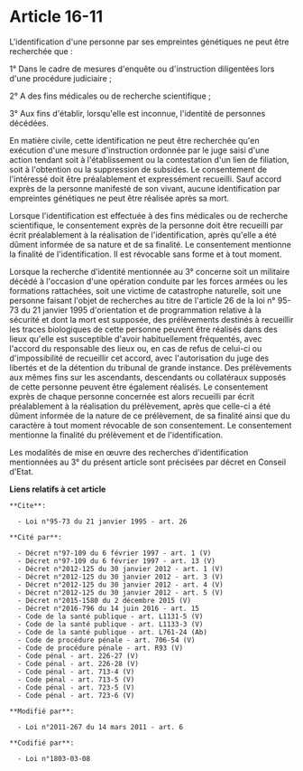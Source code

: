 # Article 16-11

L'identification d'une personne par ses empreintes génétiques ne peut être recherchée que : 

1° Dans le cadre de mesures d'enquête ou d'instruction diligentées lors d'une procédure judiciaire ; 

2° A des fins médicales ou de recherche scientifique ; 

3° Aux fins d'établir, lorsqu'elle est inconnue, l'identité de personnes décédées. 

En matière civile, cette identification ne peut être recherchée qu'en exécution d'une mesure d'instruction ordonnée par le
juge saisi d'une action tendant soit à l'établissement ou la contestation d'un lien de filiation, soit à l'obtention ou la
suppression de subsides. Le consentement de l'intéressé doit être préalablement et expressément recueilli. Sauf accord exprès
de la personne manifesté de son vivant, aucune identification par empreintes génétiques ne peut être réalisée après sa mort. 

Lorsque l'identification est effectuée à des fins médicales ou de recherche scientifique, le consentement exprès de la
personne doit être recueilli par écrit préalablement à la réalisation de l'identification, après qu'elle a été dûment
informée de sa nature et de sa finalité. Le consentement mentionne la finalité de l'identification. Il est révocable sans
forme et à tout moment. 

Lorsque la recherche d'identité mentionnée au 3° concerne soit un militaire décédé à l'occasion d'une opération conduite par
les forces armées ou les formations rattachées, soit une victime de catastrophe naturelle, soit une personne faisant l'objet
de recherches au titre de l'article 26 de la loi n° 95-73 du 21 janvier 1995 d'orientation et de programmation relative à la
sécurité et dont la mort est supposée, des prélèvements destinés à recueillir les traces biologiques de cette personne
peuvent être réalisés dans des lieux qu'elle est susceptible d'avoir habituellement fréquentés, avec l'accord du responsable
des lieux ou, en cas de refus de celui-ci ou d'impossibilité de recueillir cet accord, avec l'autorisation du juge des
libertés et de la détention du tribunal de grande instance. Des prélèvements aux mêmes fins sur les ascendants, descendants
ou collatéraux supposés de cette personne peuvent être également réalisés. Le consentement exprès de chaque personne
concernée est alors recueilli par écrit préalablement à la réalisation du prélèvement, après que celle-ci a été dûment
informée de la nature de ce prélèvement, de sa finalité ainsi que du caractère à tout moment révocable de son consentement.
Le consentement mentionne la finalité du prélèvement et de l'identification. 

Les modalités de mise en œuvre des recherches d'identification mentionnées au 3° du présent article sont précisées par décret
en Conseil d'Etat.

**Liens relatifs à cet article**

	**Cite**:

	  - Loi n°95-73 du 21 janvier 1995 - art. 26

	**Cité par**:

	  - Décret n°97-109 du 6 février 1997 - art. 1 (V)
	  - Décret n°97-109 du 6 février 1997 - art. 13 (V)
	  - Décret n°2012-125 du 30 janvier 2012 - art. 1 (V)
	  - Décret n°2012-125 du 30 janvier 2012 - art. 3 (V)
	  - Décret n°2012-125 du 30 janvier 2012 - art. 4 (V)
	  - Décret n°2012-125 du 30 janvier 2012 - art. 5 (V)
	  - Décret n°2015-1580 du 2 décembre 2015 (V)
	  - Décret n°2016-796 du 14 juin 2016 - art. 15
	  - Code de la santé publique - art. L1131-5 (V)
	  - Code de la santé publique - art. L1133-3 (V)
	  - Code de la santé publique - art. L761-24 (Ab)
	  - Code de procédure pénale - art. 706-54 (V)
	  - Code de procédure pénale - art. R93 (V)
	  - Code pénal - art. 226-27 (V)
	  - Code pénal - art. 226-28 (V)
	  - Code pénal - art. 713-4 (V)
	  - Code pénal - art. 713-5 (V)
	  - Code pénal - art. 723-5 (V)
	  - Code pénal - art. 723-6 (V)

	**Modifié par**:

	  - Loi n°2011-267 du 14 mars 2011 - art. 6

	**Codifié par**:

	  - Loi n°1803-03-08
